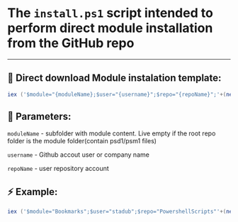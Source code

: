 
# The `install.ps1` script intended to perform direct module installation from the GitHub repo  

---------------------

## 📃 Direct download Module instalation template:

```powershell
iex ('$module="{moduleName};$user="{username}";$repo="{repoName}";'+(new-object net.webclient).DownloadString('https://raw.githubusercontent.com/PsModuleInstall/PSModuleInstallScript/master/install.ps1'))
```

## 📘 Parameters:
`moduleName` - subfolder with module content. Live empty if the root repo folder is the module folder(contain psd1/psm1 files)

`username` - Github accout user or company name

`repoName` - user repository account



## ⚡ Example:
```powershell
iex ('$module="Bookmarks";$user="stadub";$repo="PowershellScripts"'+(new-object net.webclient).DownloadString('https://raw.githubusercontent.com/PsModuleInstall/PSModuleInstallScript/master/install.ps1'))
```
